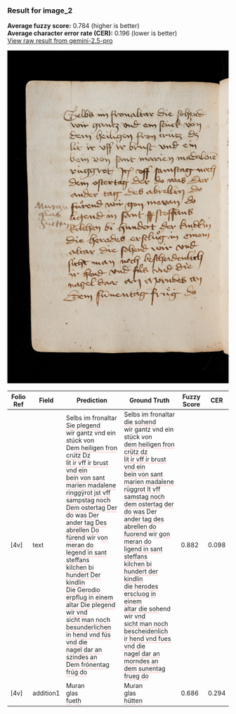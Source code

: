### Result for image_2
**Average fuzzy score:** 0.784 (higher is better)<br>**Average character error rate (CER):** 0.196 (lower is better)<br>[View raw result from gemini-2.5-pro](https://github.com/RISE-UNIBAS/humanities_data_benchmark/blob/main/results/2025-10-24/T0272/request_T0272_image_2.json)

<img src="https://github.com/RISE-UNIBAS/humanities_data_benchmark/blob/main/benchmarks/medieval_manuscripts/images/image_2.jpg?raw=true" alt="image_2" width="800px">

<style>
.diff { text-decoration: underline; text-decoration-color: #ffcccc; text-decoration-style: wavy; }
</style>

| Folio Ref | Field | Prediction | Ground Truth | Fuzzy Score | CER |
|-----------|-------|------------|--------------|-------------|-----|
| [4v] | text | Selbs im fronaltar <span class="diff">Sie plegend<br></span>wir gantz vnd ein st<span class="diff">ú</span>ck von<br>De<span class="diff">m heiligen fron crútz Dz<br>lit ir vff ir brust vnd ein<br>bein von sant marien madalene<br>ringgÿrot jst vff sampstag noch<br>Dem ostertag Der do</span> w<span class="diff">as Der<br>ander tag Des abrellen Do<br>fúr</span>end wir v<span class="diff">on meran do<br>legend in sant steffans<br>kilchen bi hundert Der kindlin<br>Die Gerodio erpflug in einem<br>altar Die plegend wir vnd<br>sicht man noch besunderlichen<br>in hend vnd fús vnd die<br>nagel dar an szindes an<br>Dem frónentag frúg do</span> | Selbs im fronaltar <span class="diff">die sohend<br> </span>wir gantz vnd ein st<span class="diff">ü</span>ck von<br><span class="diff"> dem heiligen fron crütz dz<br> lit ir vff ir brust vnd ein<br> bein von sant marien madalene<br> rüggrot It vff samstag noch<br> dem ostertag der do was </span>De<span class="diff">r<br> ander tag des abrellen do<br> fuorend</span> w<span class="diff">ir gon meran do<br> ligend in sant steffans<br> kilchen bi hundert der kindlin<br> die herodes erscluog in einem<br> altar die soh</span>end wir v<span class="diff">nd<br> sicht man noch bescheidenlich<br> ir hend vnd fues vnd die<br> nagel dar an morndes an<br> dem sunentag frueg do</span> | 0.882 | 0.098 |
| [4v] | addition1 | Muran<br>glas<br><span class="diff">fu</span>e<span class="diff">th</span> | Muran<br><span class="diff"> </span>glas<br><span class="diff"> hütt</span>e<span class="diff">n</span> | 0.686 | 0.294 |
